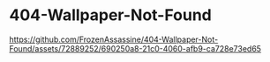 # 404-Wallpaper-Not-Found

https://github.com/FrozenAssassine/404-Wallpaper-Not-Found/assets/72889252/690250a8-21c0-4060-afb9-ca728e73ed65

